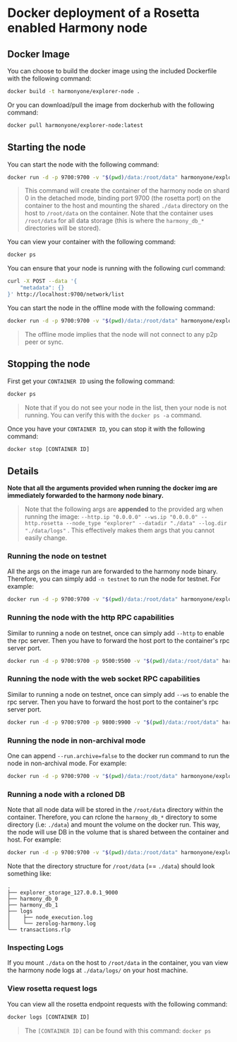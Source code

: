 # Docker deployment of a Rosetta enabled Harmony node

## Docker Image

You can choose to build the docker image using the included Dockerfile with the following command:

```bash
docker build -t harmonyone/explorer-node . 
```

Or you can download/pull the image from dockerhub with the following command:

```bash
docker pull harmonyone/explorer-node:latest
```

## Starting the node

You can start the node with the following command:

```bash
docker run -d -p 9700:9700 -v "$(pwd)/data:/root/data" harmonyone/explorer-node --run.shard=0 
```

> This command will create the container of the harmony node on shard 0 in the detached mode,
> binding port 9700 (the rosetta port) on the container to the host and mounting the shared
> `./data` directory on the host to `/root/data` on the container. Note that the container
> uses `/root/data` for all data storage (this is where the `harmony_db_*` directories will be stored).

You can view your container with the following command:

```bash
docker ps 
```

You can ensure that your node is running with the following curl command:

```bash
curl -X POST --data '{
    "metadata": {}
}' http://localhost:9700/network/list
```

You can start the node in the offline mode with the following command:

```bash
docker run -d -p 9700:9700 -v "$(pwd)/data:/root/data" harmonyone/explorer-node --run.shard=0 --run.offline 
```

> The offline mode implies that the node will not connect to any p2p peer or sync.

## Stopping the node

First get your `CONTAINER ID` using the following command:

```bash
docker ps
```

> Note that if you do not see your node in the list, then your node is not running.
> You can verify this with the `docker ps -a` command.

Once you have your `CONTAINER ID`, you can stop it with the following command:

```bash
docker stop [CONTAINER ID]
```

## Details

**Note that all the arguments provided when running the docker img are immediately forwarded to the harmony node
binary.**
> Note that the following args are **appended** to the provided arg when running the image:
> `--http.ip "0.0.0.0" --ws.ip "0.0.0.0" --http.rosetta --node_type "explorer" --datadir "./data" --log.dir "./data/logs"`
> .
> This effectively makes them args that you cannot easily change.

### Running the node on testnet

All the args on the image run are forwarded to the harmony node binary. Therefore, you can simply add `-n testnet` to
run the node for testnet. For example:

```bash 
docker run -d -p 9700:9700 -v "$(pwd)/data:/root/data" harmonyone/explorer-node --run.shard=0 -n testnet
```

### Running the node with the http RPC capabilities

Similar to running a node on testnet, once can simply add `--http` to enable the rpc server. Then you have to forward
the host port to the container's rpc server port.

```bash
docker run -d -p 9700:9700 -p 9500:9500 -v "$(pwd)/data:/root/data" harmonyone/explorer-node --run.shard=0 -n testnet --http
```

### Running the node with the web socket RPC capabilities

Similar to running a node on testnet, once can simply add `--ws` to enable the rpc server. Then you have to forward
the host port to the container's rpc server port.

```bash
docker run -d -p 9700:9700 -p 9800:9900 -v "$(pwd)/data:/root/data" harmonyone/explorer-node --run.shard=0 -n testnet --ws
```

### Running the node in non-archival mode

One can append `--run.archive=false` to the docker run command to run the node in non-archival mode. For example:

```bash 
docker run -d -p 9700:9700 -v "$(pwd)/data:/root/data" harmonyone/explorer-node --run.shard=0 -n testnet --run.archive=false
```

### Running a node with a rcloned DB

Note that all node data will be stored in the `/root/data` directory within the container. Therefore, you can rclone
the `harmony_db_*` directory to some directory (i.e: `./data`) and mount the volume on the docker run.
This way, the node will use DB in the volume that is shared between the container and host. For example:

```bash 
docker run -d -p 9700:9700 -v "$(pwd)/data:/root/data" harmonyone/explorer-node --run.shard=0
```

Note that the directory structure for `/root/data` (== `./data`) should look something like:

```
.
├── explorer_storage_127.0.0.1_9000
├── harmony_db_0
├── harmony_db_1
├── logs
│    ├── node_execution.log
│    └── zerolog-harmony.log
└── transactions.rlp
``` 

### Inspecting Logs

If you mount `./data` on the host to `/root/data` in the container, you van view the harmony node logs at
`./data/logs/` on your host machine.

### View rosetta request logs

You can view all the rosetta endpoint requests with the following command:

```bash
docker logs [CONTAINER ID]
```

> The `[CONTAINER ID]` can be found with this command: `docker ps`
